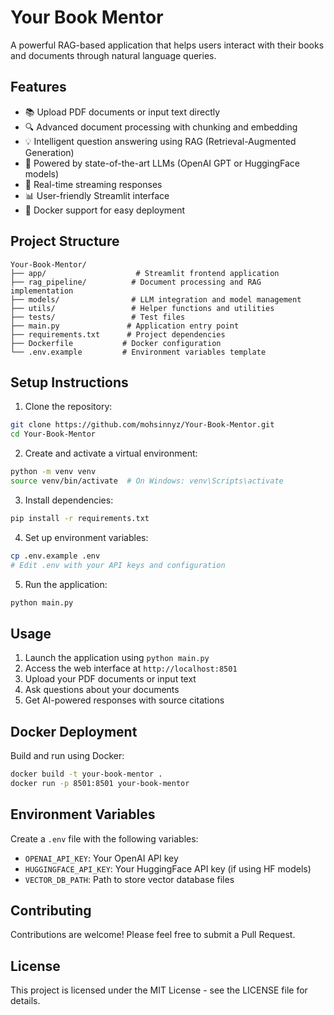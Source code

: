 # Your Book Mentor

A powerful RAG-based application that helps users interact with their books and documents through natural language queries.

## Features

- 📚 Upload PDF documents or input text directly
- 🔍 Advanced document processing with chunking and embedding
- 💡 Intelligent question answering using RAG (Retrieval-Augmented Generation)
- 🤖 Powered by state-of-the-art LLMs (OpenAI GPT or HuggingFace models)
- 🔄 Real-time streaming responses
- 📊 User-friendly Streamlit interface
- 🐳 Docker support for easy deployment

## Project Structure

```
Your-Book-Mentor/
├── app/                    # Streamlit frontend application
├── rag_pipeline/          # Document processing and RAG implementation
├── models/                # LLM integration and model management
├── utils/                 # Helper functions and utilities
├── tests/                 # Test files
├── main.py               # Application entry point
├── requirements.txt      # Project dependencies
├── Dockerfile           # Docker configuration
└── .env.example         # Environment variables template
```

## Setup Instructions

1. Clone the repository:
```bash
git clone https://github.com/mohsinnyz/Your-Book-Mentor.git
cd Your-Book-Mentor
```

2. Create and activate a virtual environment:
```bash
python -m venv venv
source venv/bin/activate  # On Windows: venv\Scripts\activate
```

3. Install dependencies:
```bash
pip install -r requirements.txt
```

4. Set up environment variables:
```bash
cp .env.example .env
# Edit .env with your API keys and configuration
```

5. Run the application:
```bash
python main.py
```

## Usage

1. Launch the application using `python main.py`
2. Access the web interface at `http://localhost:8501`
3. Upload your PDF documents or input text
4. Ask questions about your documents
5. Get AI-powered responses with source citations

## Docker Deployment

Build and run using Docker:

```bash
docker build -t your-book-mentor .
docker run -p 8501:8501 your-book-mentor
```

## Environment Variables

Create a `.env` file with the following variables:
- `OPENAI_API_KEY`: Your OpenAI API key
- `HUGGINGFACE_API_KEY`: Your HuggingFace API key (if using HF models)
- `VECTOR_DB_PATH`: Path to store vector database files

## Contributing

Contributions are welcome! Please feel free to submit a Pull Request.

## License

This project is licensed under the MIT License - see the LICENSE file for details. 
